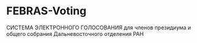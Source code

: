 # FEBRAS-Voting
СИСТЕМА ЭЛЕКТРОННОГО ГОЛОСОВАНИЯ  для членов президиума и общего собрания Дальневосточного отделения РАН
